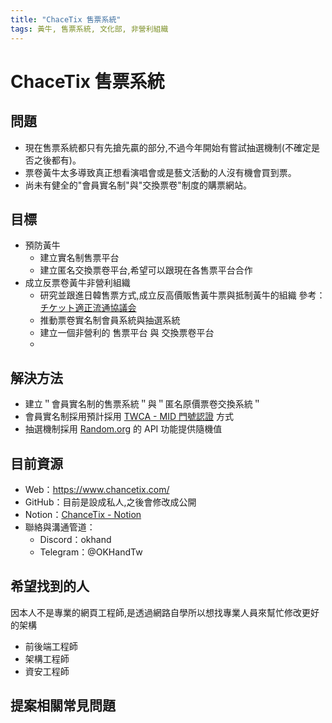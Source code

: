 ```yaml
---
title: "ChaceTix 售票系統"
tags: 黃牛, 售票系統, 文化部, 非營利組織
---
```

# ChaceTix 售票系統

## 問題
- 現在售票系統都只有先搶先贏的部分,不過今年開始有嘗試抽選機制(不確定是否之後都有)。
- 票卷黃牛太多導致真正想看演唱會或是藝文活動的人沒有機會買到票。
- 尚未有健全的"會員實名制"與"交換票卷"制度的購票網站。

## 目標
- 預防黃牛
    - 建立實名制售票平台
    - 建立匿名交換票卷平台,希望可以跟現在各售票平台合作
- 成立反票卷黃牛非營利組織
    - 研究並跟進日韓售票方式,成立反高價販售黃牛票與抵制黃牛的組織 
      參考：[チケット適正流通協議会](https://ftaj.jp/) 
    - 推動票卷實名制會員系統與抽選系統
    - 建立一個非營利的 售票平台 與 交換票卷平台
    - 
    

## 解決方法
- 建立＂會員實名制的售票系統＂與＂匿名原價票卷交換系統＂
- 會員實名制採用預計採用 [TWCA - MID 門號認證](https://www.twca.com.tw/product/c0cf07bd-25ab-42d8-a1bd-3e6e71950113) 方式
- 抽選機制採用 [Random.org](https://api.random.org/) 的 API 功能提供隨機值


## 目前資源
- Web：https://www.chancetix.com/
- GitHub：目前是設成私人,之後會修改成公開
- Notion：[ChanceTix - Notion](https://okhand.notion.site/Chance-Tix-76224a4f1d43493bab0809efbf49850e?pvs=4)
- 聯絡與溝通管道：
    - Discord：okhand
    - Telegram：@OKHandTw

## 希望找到的人
因本人不是專業的網頁工程師,是透過網路自學所以想找專業人員來幫忙修改更好的架構
- 前後端工程師
- 架構工程師
- 資安工程師

## 提案相關常見問題



